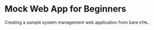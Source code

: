 # Mock Web App for Beginners
Creating a sample system management web application from bare ``HTML``.


